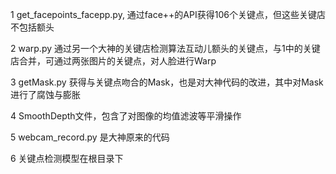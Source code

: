 
1 get_facepoints_facepp.py, 通过face++的API获得106个关键点，但这些关键店不包括额头

2 warp.py 通过另一个大神的关键店检测算法互动儿额头的关键点，与1中的关键店合并，可通过两张图片的关键点，对人脸进行Warp

3 getMask.py 获得与关键点吻合的Mask，也是对大神代码的改进，其中对Mask进行了腐蚀与膨胀

4 SmoothDepth文件，包含了对图像的均值滤波等平滑操作

5 webcam_record.py 是大神原来的代码

6 关键点检测模型在根目录下
